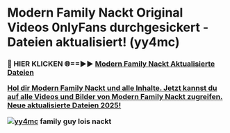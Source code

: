 # Modern Family Nackt Original Videos 0nlyFans durchgesickert - Dateien aktualisiert! (yy4mc)

<h3>🔴 HIER KLICKEN 🌐==►► <a href="https://tinyurl.com/h6vf6nb8" rel="nofollow">Modern Family Nackt Aktualisierte Dateien

Hol dir Modern Family Nackt und alle Inhalte. Jetzt kannst du auf alle Videos und Bilder von Modern Family Nackt zugreifen. Neue aktualisierte Dateien 2025!

[![yy4mc](https://i.imgur.com/sD4kR3V.gif)](https://tinyurl.com/h6vf6nb8)
family guy lois nackt